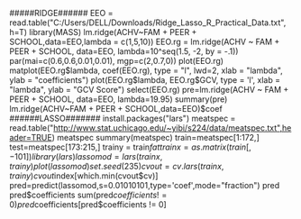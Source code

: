 #####RIDGE######
EEO = read.table("C:/Users/DELL/Downloads/Ridge_Lasso_R_Practical_Data.txt", h=T)
library(MASS)
lm.ridge(ACHV~FAM + PEER + SCHOOL,data=EEO,lambda = c(1,5,10))
EEO.rg = lm.ridge(ACHV ~ FAM + PEER + SCHOOL, data=EEO,
                  lambda=10^seq(1.5, -2, by = -.1))
par(mai=c(0.6,0.6,0.01,0.01), mgp=c(2,0.7,0))
plot(EEO.rg)
matplot(EEO.rg$lambda, coef(EEO.rg), type = "l", lwd=2,
        xlab = "lambda", ylab = "coefficients")
plot(EEO.rg$lambda, EEO.rg$GCV, type = 'l',
     xlab = "lambda", ylab = "GCV Score")
select(EEO.rg)        
pre=lm.ridge(ACHV ~ FAM + PEER + SCHOOL, data=EEO, lambda=19.95)
summary(pre)
lm.ridge(ACHV~FAM + PEER + SCHOOL,data=EEO)$coef
######LASSO#######
install.packages("lars")
meatspec = read.table("http://www.stat.uchicago.edu/~yibi/s224/data/meatspec.txt",header=TRUE)
meatspec
summary(meatspec)
train=meatspec[1:172,]
test=meatspec[173:215,]
trainy = train$fat
trainx = as.matrix(train[,-101])
library(lars)
lassomod = lars(trainx,trainy)
plot(lassomod)
set.seed(235)
cvout =cv.lars(trainx, trainy)
cvout$index[which.min(cvout$cv)]
pred=predict(lassomod,s=0.01010101,type='coef',mode="fraction")
pred
pred$coefficients
sum(pred$coefficients!=0)
pred$coefficients[pred$coefficients != 0]







